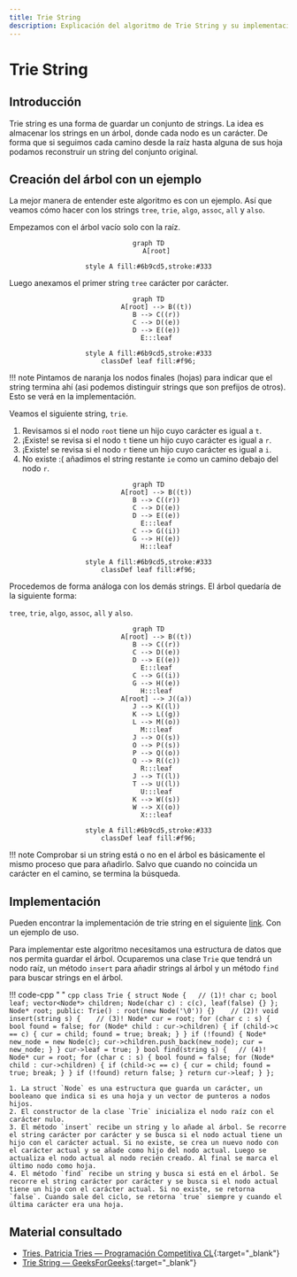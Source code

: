 ```yaml
---
title: Trie String
description: Explicación del algoritmo de Trie String y su implementación en C++.
---
```


# Trie String

## Introducción

Trie string es una forma de guardar un conjunto de strings. La idea es almacenar los strings en un árbol, donde cada nodo es un carácter. De forma que si seguimos cada camino desde la raíz hasta alguna de sus hoja podamos reconstruir un string del conjunto original.

## Creación del árbol con un ejemplo
La mejor manera de entender este algoritmo es con un ejemplo. Así que veamos cómo hacer con los strings `tree`, `trie`, `algo`, `assoc`, `all` y `also`.

Empezamos con el árbol vacío solo con la raíz.

<center>

``` mermaid
graph TD
    A[root]

style A fill:#6b9cd5,stroke:#333
```

</center>

Luego anexamos el primer string `tree` carácter por carácter.

<center>

``` mermaid
graph TD
    A[root] --> B((t))
    B --> C((r))
    C --> D((e))
    D --> E((e))
    E:::leaf

style A fill:#6b9cd5,stroke:#333
classDef leaf fill:#f96;
```

</center>

!!! note
    Pintamos de naranja los nodos finales (hojas) para indicar que el string termina ahí (asi podemos distinguir strings que son prefijos de otros). Esto se verá en la implementación.

Veamos el siguiente string, `trie`. 

1. Revisamos si el nodo `root` tiene un hijo cuyo carácter es igual a `t`. 
2. ¡Existe! se revisa si el nodo `t` tiene un hijo cuyo carácter es igual a `r`. 
3. ¡Existe! se revisa si el nodo `r` tiene un hijo cuyo carácter es igual a `i`.
4. No existe :( añadimos el string restante `ie` como un camino debajo del nodo `r`.

<center>

``` mermaid
graph TD
    A[root] --> B((t))
    B --> C((r))
    C --> D((e))
    D --> E((e))
    E:::leaf
    C --> G((i))
    G --> H((e))
    H:::leaf

style A fill:#6b9cd5,stroke:#333
classDef leaf fill:#f96;
```

</center>

Procedemos de forma análoga con los demás strings. El árbol quedaría de la siguiente forma:

`tree`, `trie`, `algo`, `assoc`, `all` y `also`.

<center>

``` mermaid
graph TD
    A[root] --> B((t))
    B --> C((r))
    C --> D((e))
    D --> E((e))
    E:::leaf
    C --> G((i))
    G --> H((e))
    H:::leaf
    A[root] --> J((a))
    J --> K((l))
    K --> L((g))
    L --> M((o))
    M:::leaf
    J --> O((s))
    O --> P((s))
    P --> Q((o))
    Q --> R((c))
    R:::leaf
    J --> T((l))
    T --> U((l))
    U:::leaf
    K --> W((s))
    W --> X((o))
    X:::leaf

style A fill:#6b9cd5,stroke:#333
classDef leaf fill:#f96;
```

</center>

!!! note
    Comprobar si un string está o no en el árbol es básicamente el mismo proceso que para añadirlo. Salvo que cuando no coincida un carácter en el camino, se termina la búsqueda. 

## Implementación

Pueden encontrar la implementación de trie string en el siguiente [link](https://github.com/Wh4rp/Competitive-Programming/blob/main/Notes/Strings/Trie%20String.h). Con un ejemplo de uso. 

Para implementar este algoritmo necesitamos una estructura de datos que nos permita guardar el árbol. Ocuparemos una clase `Trie` que tendrá un nodo raíz, un método `insert` para añadir strings al árbol y un método `find` para buscar strings en el árbol.

!!! code-cpp " "
    ``` cpp
    class Trie {
        struct Node {   // (1)!
            char c;
            bool leaf;
            vector<Node*> children;
            Node(char c) : c(c), leaf(false) {}
        };
        Node* root;
    public:
        Trie() : root(new Node('\0')) {}    // (2)!
        void insert(string s) {    // (3)!
            Node* cur = root;
            for (char c : s) {
                bool found = false;
                for (Node* child : cur->children) {
                    if (child->c == c) {
                        cur = child;
                        found = true;
                        break;
                    }
                }
                if (!found) {
                    Node* new_node = new Node(c);
                    cur->children.push_back(new_node);
                    cur = new_node;
                }
            }
            cur->leaf = true;
        }
        bool find(string s) {   // (4)!
            Node* cur = root;
            for (char c : s) {
                bool found = false;
                for (Node* child : cur->children) {
                    if (child->c == c) {
                        cur = child;
                        found = true;
                        break;
                    }
                }
                if (!found) return false;
            }
            return cur->leaf;
        }
    };
    ```

    1. La struct `Node` es una estructura que guarda un carácter, un booleano que indica si es una hoja y un vector de punteros a nodos hijos.
    2. El constructor de la clase `Trie` inicializa el nodo raíz con el carácter nulo.
    3. El método `insert` recibe un string y lo añade al árbol. Se recorre el string carácter por carácter y se busca si el nodo actual tiene un hijo con el carácter actual. Si no existe, se crea un nuevo nodo con el carácter actual y se añade como hijo del nodo actual. Luego se actualiza el nodo actual al nodo recién creado. Al final se marca el último nodo como hoja.
    4. El método `find` recibe un string y busca si está en el árbol. Se recorre el string carácter por carácter y se busca si el nodo actual tiene un hijo con el carácter actual. Si no existe, se retorna `false`. Cuando sale del ciclo, se retorna `true` siempre y cuando el última carácter era una hoja. 

## Material consultado

- [Tries, Patricia Tries — Programación Competitiva CL](https://youtu.be/wv0ADgndMmc?t=3735){:target="_blank"}
- [Trie String — GeeksForGeeks](https://www.geeksforgeeks.org/trie-insert-and-search/){:target="_blank"}